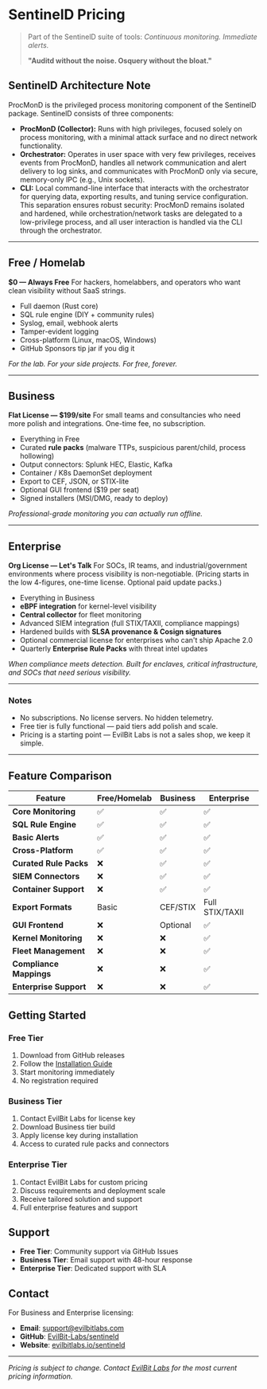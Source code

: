 # SentinelD Pricing

> Part of the SentinelD suite of tools: _Continuous monitoring. Immediate alerts._
>
> **"Auditd without the noise. Osquery without the bloat."**

## SentinelD Architecture Note

ProcMonD is the privileged process monitoring component of the SentinelD package. SentinelD consists of three components:

- **ProcMonD (Collector):** Runs with high privileges, focused solely on process monitoring, with a minimal attack surface and no direct network functionality.
- **Orchestrator:** Operates in user space with very few privileges, receives events from ProcMonD, handles all network communication and alert delivery to log sinks, and communicates with ProcMonD only via secure, memory-only IPC (e.g., Unix sockets).
- **CLI:** Local command-line interface that interacts with the orchestrator for querying data, exporting results, and tuning service configuration. This separation ensures robust security: ProcMonD remains isolated and hardened, while orchestration/network tasks are delegated to a low-privilege process, and all user interaction is handled via the CLI through the orchestrator.

---

## Free / Homelab

**$0 — Always Free** For hackers, homelabbers, and operators who want clean visibility without SaaS strings.

- Full daemon (Rust core)
- SQL rule engine (DIY + community rules)
- Syslog, email, webhook alerts
- Tamper-evident logging
- Cross-platform (Linux, macOS, Windows)
- GitHub Sponsors tip jar if you dig it

_For the lab. For your side projects. For free, forever._

---

## Business

**Flat License — $199/site** For small teams and consultancies who need more polish and integrations. One-time fee, no subscription.

- Everything in Free
- Curated **rule packs** (malware TTPs, suspicious parent/child, process hollowing)
- Output connectors: Splunk HEC, Elastic, Kafka
- Container / K8s DaemonSet deployment
- Export to CEF, JSON, or STIX-lite
- Optional GUI frontend ($19 per seat)
- Signed installers (MSI/DMG, ready to deploy)

_Professional-grade monitoring you can actually run offline._

---

## Enterprise

**Org License — Let's Talk** For SOCs, IR teams, and industrial/government environments where process visibility is non-negotiable. (Pricing starts in the low 4-figures, one-time license. Optional paid update packs.)

- Everything in Business
- **eBPF integration** for kernel-level visibility
- **Central collector** for fleet monitoring
- Advanced SIEM integration (full STIX/TAXII, compliance mappings)
- Hardened builds with **SLSA provenance & Cosign signatures**
- Optional commercial license for enterprises who can't ship Apache 2.0
- Quarterly **Enterprise Rule Packs** with threat intel updates

_When compliance meets detection. Built for enclaves, critical infrastructure, and SOCs that need serious visibility._

---

### Notes

- No subscriptions. No license servers. No hidden telemetry.
- Free tier is fully functional — paid tiers add polish and scale.
- Pricing is a starting point — EvilBit Labs is not a sales shop, we keep it simple.

---

## Feature Comparison

| Feature                 | Free/Homelab | Business | Enterprise      |
| ----------------------- | ------------ | -------- | --------------- |
| **Core Monitoring**     | ✅           | ✅       | ✅              |
| **SQL Rule Engine**     | ✅           | ✅       | ✅              |
| **Basic Alerts**        | ✅           | ✅       | ✅              |
| **Cross-Platform**      | ✅           | ✅       | ✅              |
| **Curated Rule Packs**  | ❌           | ✅       | ✅              |
| **SIEM Connectors**     | ❌           | ✅       | ✅              |
| **Container Support**   | ❌           | ✅       | ✅              |
| **Export Formats**      | Basic        | CEF/STIX | Full STIX/TAXII |
| **GUI Frontend**        | ❌           | Optional | ✅              |
| **Kernel Monitoring**   | ❌           | ❌       | ✅              |
| **Fleet Management**    | ❌           | ❌       | ✅              |
| **Compliance Mappings** | ❌           | ❌       | ✅              |
| **Enterprise Support**  | ❌           | ❌       | ✅              |

## Getting Started

### Free Tier

1. Download from GitHub releases
2. Follow the [Installation Guide](./deployment/installation.md)
3. Start monitoring immediately
4. No registration required

### Business Tier

1. Contact EvilBit Labs for license key
2. Download Business tier build
3. Apply license key during installation
4. Access to curated rule packs and connectors

### Enterprise Tier

1. Contact EvilBit Labs for custom pricing
2. Discuss requirements and deployment scale
3. Receive tailored solution and support
4. Full enterprise features and support

## Support

- **Free Tier**: Community support via GitHub Issues
- **Business Tier**: Email support with 48-hour response
- **Enterprise Tier**: Dedicated support with SLA

## Contact

For Business and Enterprise licensing:

- **Email**: [support@evilbitlabs.com](mailto:support@evilbitlabs.com)
- **GitHub**: [EvilBit-Labs/sentineld](https://github.com/EvilBit-Labs/sentineld)
- **Website**: [evilbitlabs.io/sentineld](https://evilbitlabs.io/sentineld)

---

_Pricing is subject to change. Contact [EvilBit Labs](support@evilbitlabs.com) for the most current pricing information._
